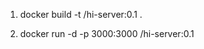 1. docker build -t <username>/hi-server:0.1 .

2. docker run -d -p 3000:3000 <username>/hi-server:0.1
